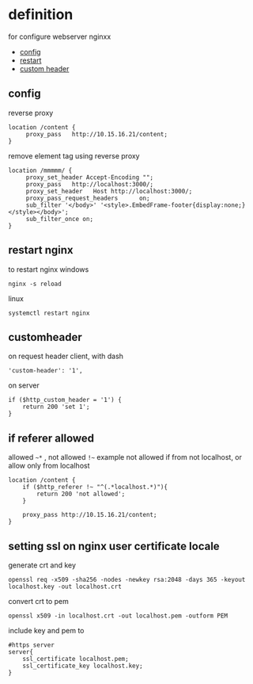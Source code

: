 # definition
for configure webserver nginxx
- [config](#config)
- [restart](#restart)
- [custom header](#customheader)

## config
reverse proxy
```
location /content {
     proxy_pass   http://10.15.16.21/content;
}
```

remove element tag using reverse proxy
```
location /mmmmm/ {
     proxy_set_header Accept-Encoding "";
     proxy_pass   http://localhost:3000/;
     proxy_set_header   Host http://localhost:3000/;
     proxy_pass_request_headers      on;
     sub_filter '</body>' '<style>.EmbedFrame-footer{display:none;}</style></body>';
     sub_filter_once on;	
}
```
## restart nginx
to restart nginx
windows
```
nginx -s reload
```
linux
```
systemctl restart nginx
```

## customheader

on request header client, with dash
```
'custom-header': '1',
```
on server
```
if ($http_custom_header = '1') {
	return 200 'set 1';
}
```

## if referer allowed
allowed ```~*``` , not allowed ```!~```
example not allowed if from not localhost, or allow only from localhost
```
location /content {
	if ($http_referer !~ "^(.*localhost.*)"){
		return 200 'not allowed';
	}

	proxy_pass http://10.15.16.21/content;
}
```

## setting ssl on nginx user certificate locale
generate crt and key
```
openssl req -x509 -sha256 -nodes -newkey rsa:2048 -days 365 -keyout localhost.key -out localhost.crt
```
convert crt to pem
```
openssl x509 -in localhost.crt -out localhost.pem -outform PEM
```
include key and pem to 
```
#https server
server{
	ssl_certificate localhost.pem;
	ssl_certificate_key localhost.key;
}
```

